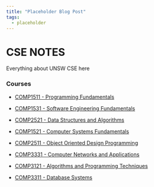 ```yaml
---
title: "Placeholder Blog Post"
tags:
  - placeholder
---
```


# CSE NOTES
Everything about UNSW CSE here

### Courses


-   <a href="https://pepper-field-528.notion.site/COMP1511-Programming-Fundamentals-00e0ec6053ce4cd5ad57935a3ef73123">COMP1511 - Programming Fundamentals</a>

-   <a href="https://pepper-field-528.notion.site/COMP1531-Software-Engineering-Fundamentals-d390725be7784c62b3fedaac0160b08e">COMP1531 - Software Engineering Fundamentals</a>
 
-   <a href="https://pepper-field-528.notion.site/COMP2521-Data-Structures-and-Algorithms-d4d16e0f99a3426ab817015d2861ea7c">COMP2521 - Data Structures and Algorithms</a>

-   <a href="https://pepper-field-528.notion.site/COMP1521-Computer-Systems-Fundamentals-d52caa82ad024e7194aa25b9e559407c">COMP1521 - Computer Systems Fundamentals</a>

-   <a href="https://pepper-field-528.notion.site/COMP2511-Object-Oriented-Design-Programming-43fa168ce9a54f31bf22351bc46b3cb5">COMP2511 - Object Oriented Design Programming</a>

-   <a href="https://pepper-field-528.notion.site/COMP3331-Computer-Networks-and-Applications-5925059146d547fd9aaa27cf490de73e">COMP3331 - Computer Networks and Applications</a>

-   <a href="https://pepper-field-528.notion.site/COMP3121-Algorithms-and-Programming-Techniques-dc1709f7f6a646f899dca14ede023947">COMP3121 - Algorithms and Programming Techniques</a>

-   <a href="https://pepper-field-528.notion.site/COMP3311-Database-Systems-ece972c73cdb4ee299309f44e9aa352b">COMP3311 - Database Systems</a>
